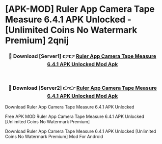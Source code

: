 # [APK-MOD] Ruler App  Camera Tape Measure 6.4.1 APK Unlocked - [Unlimited Coins No Watermark Premium] 2qnij



<div align="center">
<h3>🔴 Download [Server1] 👉👉 <a href="https://momento.my/?title=Ruler_App__Camera_Tape_Measure_6.4.1_APK_Unlocked">Ruler App  Camera Tape Measure 6.4.1 APK Unlocked Mod Apk</a></h3><br>

<h3>🔴 Download [Server2] 👉👉 <a href="https://momento.my/?title=Ruler_App__Camera_Tape_Measure_6.4.1_APK_Unlocked">Ruler App  Camera Tape Measure 6.4.1 APK Unlocked Mod Apk</a></h3>
</div>



Download Ruler App  Camera Tape Measure 6.4.1 APK Unlocked 

Free APK MOD Ruler App  Camera Tape Measure 6.4.1 APK Unlocked [Unlimited Coins No Watermark Premium]

Download Ruler App  Camera Tape Measure 6.4.1 APK Unlocked [Unlimited Coins No Watermark Premium] Mod For Android
